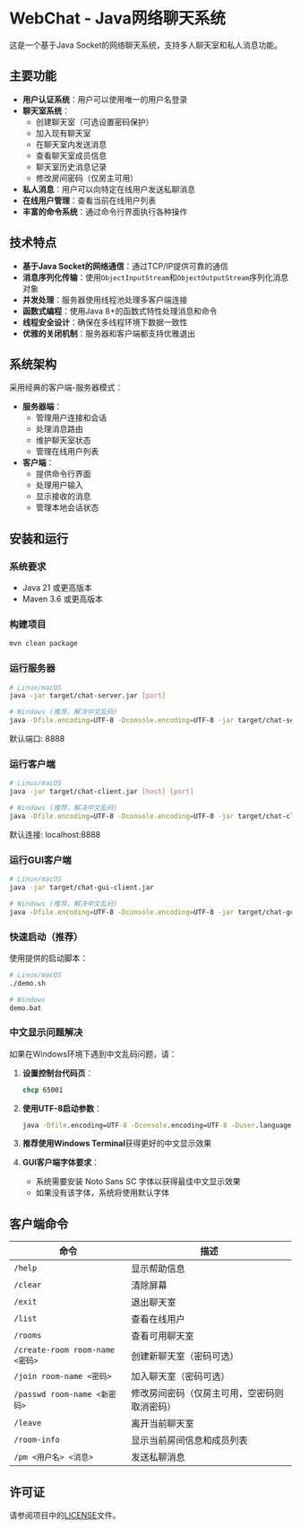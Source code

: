 # WebChat - Java网络聊天系统

这是一个基于Java Socket的网络聊天系统，支持多人聊天室和私人消息功能。

## 主要功能

- **用户认证系统**：用户可以使用唯一的用户名登录
- **聊天室系统**：
  - 创建聊天室（可选设置密码保护）
  - 加入现有聊天室
  - 在聊天室内发送消息
  - 查看聊天室成员信息
  - 聊天室历史消息记录
  - 修改房间密码（仅房主可用）
- **私人消息**：用户可以向特定在线用户发送私聊消息
- **在线用户管理**：查看当前在线用户列表
- **丰富的命令系统**：通过命令行界面执行各种操作

## 技术特点

- **基于Java Socket的网络通信**：通过TCP/IP提供可靠的通信
- **消息序列化传输**：使用`ObjectInputStream`和`ObjectOutputStream`序列化消息对象
- **并发处理**：服务器使用线程池处理多客户端连接
- **函数式编程**：使用Java 8+的函数式特性处理消息和命令
- **线程安全设计**：确保在多线程环境下数据一致性
- **优雅的关闭机制**：服务器和客户端都支持优雅退出

## 系统架构

采用经典的客户端-服务器模式：

- **服务器端**：
  - 管理用户连接和会话
  - 处理消息路由
  - 维护聊天室状态
  - 管理在线用户列表
- **客户端**：
  - 提供命令行界面
  - 处理用户输入
  - 显示接收的消息
  - 管理本地会话状态

## 安装和运行

### 系统要求

- Java 21 或更高版本
- Maven 3.6 或更高版本

### 构建项目

```bash
mvn clean package
```

### 运行服务器

```bash
# Linux/macOS
java -jar target/chat-server.jar [port]

# Windows (推荐，解决中文乱码)
java -Dfile.encoding=UTF-8 -Dconsole.encoding=UTF-8 -jar target/chat-server.jar [port]
```

默认端口: 8888

### 运行客户端

```bash
# Linux/macOS
java -jar target/chat-client.jar [host] [port]

# Windows (推荐，解决中文乱码)
java -Dfile.encoding=UTF-8 -Dconsole.encoding=UTF-8 -jar target/chat-client.jar [host] [port]
```

默认连接: localhost:8888

### 运行GUI客户端

```bash
# Linux/macOS
java -jar target/chat-gui-client.jar

# Windows (推荐，解决中文乱码)
java -Dfile.encoding=UTF-8 -Dconsole.encoding=UTF-8 -jar target/chat-gui-client.jar
```

### 快速启动（推荐）

使用提供的启动脚本：

```bash
# Linux/macOS
./demo.sh

# Windows
demo.bat
```

### 中文显示问题解决

如果在Windows环境下遇到中文乱码问题，请：

1. **设置控制台代码页**：
   ```cmd
   chcp 65001
   ```

2. **使用UTF-8启动参数**：
   ```cmd
   java -Dfile.encoding=UTF-8 -Dconsole.encoding=UTF-8 -Duser.language=zh -Duser.country=CN -jar [jar文件]
   ```

3. **推荐使用Windows Terminal**获得更好的中文显示效果

4. **GUI客户端字体要求**：
   - 系统需要安装 Noto Sans SC 字体以获得最佳中文显示效果
   - 如果没有该字体，系统将使用默认字体

## 客户端命令

| 命令 | 描述 |
|------|------|
| `/help` | 显示帮助信息 |
| `/clear` | 清除屏幕 |
| `/exit` | 退出聊天室 |
| `/list` | 查看在线用户 |
| `/rooms` | 查看可用聊天室 |
| `/create-room room-name <密码>` | 创建新聊天室（密码可选） |
| `/join room-name <密码>` | 加入聊天室（密码可选） |
| `/passwd room-name <新密码>` | 修改房间密码（仅房主可用，空密码则取消密码） |
| `/leave` | 离开当前聊天室 |
| `/room-info` | 显示当前房间信息和成员列表 |
| `/pm <用户名> <消息>` | 发送私聊消息 |

## 许可证

请参阅项目中的[LICENSE](LICENSE)文件。
